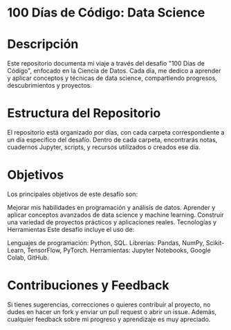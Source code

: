 # 100 Días de Código: Data Science

# Descripción

Este repositorio documenta mi viaje a través del desafío "100 Días de Código", enfocado en la Ciencia de Datos. Cada día, me dedico a aprender y aplicar conceptos y técnicas de data science, compartiendo progresos, descubrimientos y proyectos.

# Estructura del Repositorio

El repositorio está organizado por días, con cada carpeta correspondiente a un día específico del desafío. Dentro de cada carpeta, encontrarás notas, cuadernos Jupyter, scripts, y recursos utilizados o creados ese día.

# Objetivos

Los principales objetivos de este desafío son:

Mejorar mis habilidades en programación y análisis de datos.
Aprender y aplicar conceptos avanzados de data science y machine learning.
Construir una variedad de proyectos prácticos y aplicaciones reales.
Tecnologías y Herramientas
Este desafío incluye el uso de:

Lenguajes de programación: Python, SQL.
Librerías: Pandas, NumPy, Scikit-Learn, TensorFlow, PyTorch.
Herramientas: Jupyter Notebooks, Google Colab, GitHub.

# Contribuciones y Feedback

Si tienes sugerencias, correcciones o quieres contribuir al proyecto, no dudes en hacer un fork y enviar un pull request o abrir un issue. Además, cualquier feedback sobre mi progreso y aprendizaje es muy apreciado.
